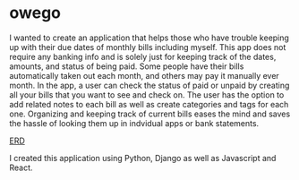 # owego

I wanted to create an application that helps those who have trouble keeping up with their due dates of monthly bills including myself. This app
does not require any banking info and is solely just for keeping track of the dates, amounts, and status of being paid.
Some people have their bills automatically taken out each month, and others may pay it manually ever month. In the app, a user can check the
status of paid or unpaid by creating all your bills that you want to see and check on. The user has the option to add related notes to each bill as well as 
create categories and tags for each one. Organizing and keeping track of current bills eases the mind and saves the hassle of looking them up in indvidual
apps or bank statements.

[ERD](https://dbdiagram.io/d/621ed2c754f9ad109a4151ac)


I created this application using Python, Django as well as Javascript and React.

